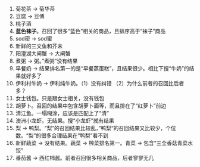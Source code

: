 1. 菊花茶 -> 菊华茶
2. 豆腐 -> 豆傅
3. 桃子酒
4. **蓝色袜子**。召回了很多“蓝色”相关的商品，且排序高于“袜子”商品
5. sod密 -> sod蜜
6. 新鲜的三文鱼和芥末
7. 阳澄湖大闸蟹 -> 大闸蟹
8. 煮粥 -> 粥。”煮粥“没有结果
9. 早餐奶 -> 结果排名第一的是“早餐蒸蛋糕”，且结果很少。相比下搜“牛奶”的结果就好多了
10. 伊利村牛奶 -> 伊利纯牛奶。（1）没有纠错 （2）为什么前者的召回比后者多？
11. 女士钱包。只是跟女士相关，没有钱包
12. 胡萝卜。召回的结果中包含胡萝卜面等，而且排在了“红萝卜”前边
13. 清江鱼。一塌糊涂，应该是匹配上了“清”
14. 澳洲小龙虾。无结果。搜“小龙虾”就有结果
15. 梨 -> 鸭梨。“梨”的召回结果比较乱，”鸭梨“的召回结果又比较少，个位数。“梨”的很多合理结果在“鸭梨”看不到
16. 新鲜蔬菜 -> 没有结果。蔬菜 -> 榨菜排名第一。青菜 -> 包含“三全香菇青菜水饺”
17. 番茄酱 -> 西红柿酱。前者召回很多相关商品，后者寥寥无几 

